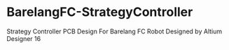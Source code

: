 # BarelangFC-StrategyController
Strategy Controller PCB Design For Barelang FC Robot
Designed by Altium Designer 16
